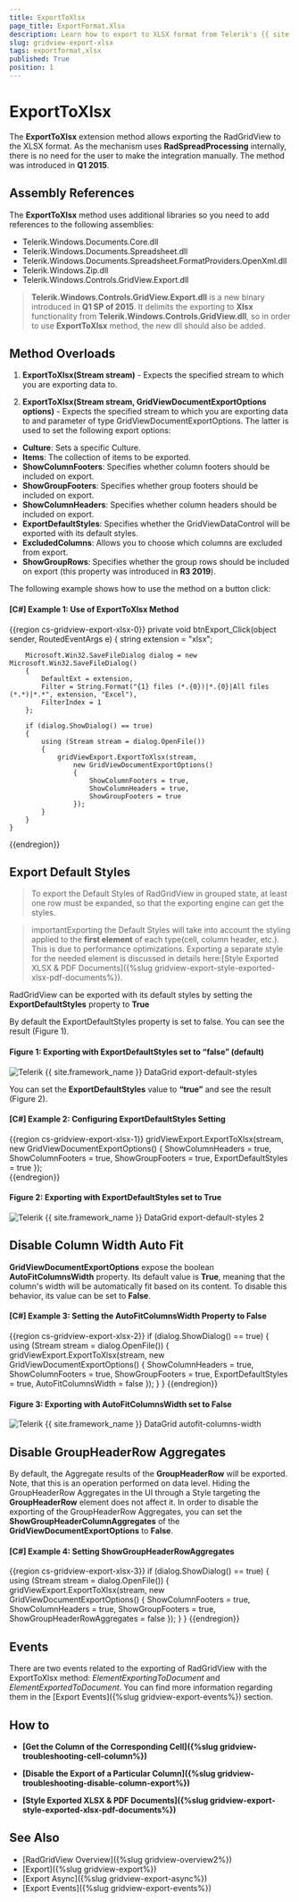 ```yaml
---
title: ExportToXlsx
page_title: ExportFormat.Xlsx
description: Learn how to export to XLSX format from Telerik's {{ site.framework_name }} DataGrid by using the ExportToXlsx method without any need for the user to make the integration manually.
slug: gridview-export-xlsx
tags: exportformat,xlsx
published: True
position: 1
---
```


# ExportToXlsx

The __ExportToXlsx__ extension method allows exporting the RadGridView to the XLSX format. As the mechanism uses **RadSpreadProcessing** internally, there is no need for the user to make the integration manually. The method was introduced in __Q1 2015__.

## Assembly References

The __ExportToXlsx__ method uses additional libraries so you need to add references to the following assemblies:

* Telerik.Windows.Documents.Core.dll
* Telerik.Windows.Documents.Spreadsheet.dll 
* Telerik.Windows.Documents.Spreadsheet.FormatProviders.OpenXml.dll
* Telerik.Windows.Zip.dll
* Telerik.Windows.Controls.GridView.Export.dll

>  __Telerik.Windows.Controls.GridView.Export.dll__ is a new binary introduced in __Q1 SP of 2015__. It delimits the exporting to __Xlsx__ functionality from __Telerik.Windows.Controls.GridView.dll__, so in order to use __ExportToXlsx__ method, the new dll should also be added.

## Method Overloads

1. __ExportToXlsx(Stream stream)__ - Expects the specified stream to which you are exporting data to.

2. __ExportToXlsx(Stream stream, GridViewDocumentExportOptions options)__ - Expects the specified stream to which you are exporting data to and parameter of type GridViewDocumentExportOptions. The latter is used to set the following export options:

- **Culture**: Sets a specific Culture.
- **Items**: The collection of items to be exported.
- **ShowColumnFooters**: Specifies whether column footers should be included on export.
- **ShowGroupFooters**: Specifies whether group footers should be included on export.
- **ShowColumnHeaders**: Specifies whether column headers should be included on export.
- **ExportDefaultStyles**: Specifies whether the GridViewDataControl will be exported with its default styles.  
- **ExcludedColumns**: Allows you to choose which columns are excluded from export.
- **ShowGroupRows**: Specifies whether the group rows should be included on export (this property was introduced in **R3 2019**).

The following example shows how to use the method on a button click:

#### __[C#] Example 1: Use of ExportToXlsx Method__
{{region cs-gridview-export-xlsx-0}}
	private void btnExport_Click(object sender, RoutedEventArgs e)
	{
	    string extension = "xlsx";
	
	    Microsoft.Win32.SaveFileDialog dialog = new Microsoft.Win32.SaveFileDialog()
	    {
	        DefaultExt = extension,
	        Filter = String.Format("{1} files (*.{0})|*.{0}|All files (*.*)|*.*", extension, "Excel"),
	        FilterIndex = 1
	    };
	
	    if (dialog.ShowDialog() == true)
	    {
	        using (Stream stream = dialog.OpenFile())
	        {
	            gridViewExport.ExportToXlsx(stream,
	                new GridViewDocumentExportOptions()
	                {
	                    ShowColumnFooters = true,
	                    ShowColumnHeaders = true,
	                    ShowGroupFooters = true
	                });
	        }
	    }
	}
{{endregion}}

## Export Default Styles

>To export the Default Styles of RadGridView in grouped state, at least one row must be expanded, so that the exporting engine can get the styles.

>importantExporting the Default Styles will take into account the styling applied to the __first element__ of each type(cell, column header, etc.). This is due to performance optimizations. Exporting a separate style for the needed element is discussed in details here:[Style Exported XLSX & PDF Documents]({%slug gridview-export-style-exported-xlsx-pdf-documents%}).

RadGridView can be exported with its default styles by setting the __ExportDefaultStyles__ property to __True__

By default the ExportDefaultStyles property is set to false. You can see the result (Figure 1).

#### __Figure 1: Exporting with ExportDefaultStyles set to “false” (default)__
![Telerik {{ site.framework_name }} DataGrid export-default-styles](../images/exportdefaultstyles.png)

You can set the __ExportDefaultStyles__ value to __“true”__ and see the result (Figure 2).

#### __[C#] Example 2: Configuring ExportDefaultStyles Setting__
{{region cs-gridview-export-xlsx-1}}
	gridViewExport.ExportToXlsx(stream,
	    new GridViewDocumentExportOptions()
			{
			    ShowColumnHeaders = true,
			    ShowColumnFooters = true,
			    ShowGroupFooters = true,
			    ExportDefaultStyles = true
			});   
{{endregion}}

#### __Figure 2: Exporting with ExportDefaultStyles set to True__
![Telerik {{ site.framework_name }} DataGrid export-default-styles 2](../images/exportdefaultstyles2.png)

## Disable Column Width Auto Fit

__GridViewDocumentExportOptions__ expose the boolean __AutoFitColumnsWidth__ property. Its default value is __True__, meaning that the column's width will be automatically fit based on its content. To disable this behavior, its value can be set to __False__.

#### __[C#] Example 3: Setting the AutoFitColumnsWidth Property to False__
{{region cs-gridview-export-xlsx-2}}
	if (dialog.ShowDialog() == true)
	{
	    using (Stream stream = dialog.OpenFile())
	    {
	        gridViewExport.ExportToXlsx(stream,
	            new GridViewDocumentExportOptions()
	            {
	                ShowColumnHeaders = true,
	                ShowColumnFooters = true,
	                ShowGroupFooters = true,
	                ExportDefaultStyles = true,
	                AutoFitColumnsWidth = false
	            });
	    }
	}
{{endregion}}
	
#### __Figure 3: Exporting with AutoFitColumnsWidth set to False__
![Telerik {{ site.framework_name }} DataGrid autofit-columns-width](../images/autofitcolumnswidth.png)

## Disable GroupHeaderRow Aggregates

By default, the Aggregate results of the __GroupHeaderRow__ will be exported. Note, that this is an operation performed on data level. Hiding the GroupHeaderRow Aggregates in the UI through a Style targeting the __GroupHeaderRow__ element does not affect it. In order to disable the exporting of the GroupHeaderRow Aggregates, you can set the __ShowGroupHeaderColumnAggregates__ of the __GridViewDocumentExportOptions__ to __False__.


#### __[C#] Example 4: Setting ShowGroupHeaderRowAggregates__

{{region cs-gridview-export-xlsx-3}}
	if (dialog.ShowDialog() == true)
            {
                using (Stream stream = dialog.OpenFile())
                {
                    gridViewExport.ExportToXlsx(stream,
                        new GridViewDocumentExportOptions()
                        {
                            ShowColumnFooters = true,
                            ShowColumnHeaders = true,
                            ShowGroupFooters = true,
                            ShowGroupHeaderRowAggregates = false
                        });
                }
            }
{{endregion}}

## Events

There are two events related to the exporting of RadGridView with the ExportToXlsx method: *ElementExportingToDocument* and *ElementExportedToDocument*. You can find more information regarding them in the [Export Events]({%slug gridview-export-events%}) section.

## How to

* __[Get the Column of the Corresponding Cell]({%slug gridview-troubleshooting-cell-column%})__

* __[Disable the Export of a Particular Column]({%slug gridview-troubleshooting-disable-column-export%})__

* **[Style Exported XLSX & PDF Documents]({%slug gridview-export-style-exported-xlsx-pdf-documents%})**

## See Also
 * [RadGridView Overview]({%slug gridview-overview2%})
 * [Export]({%slug gridview-export%})
 * [Export Async]({%slug gridview-export-async%})
 * [Export Events]({%slug gridview-export-events%})
